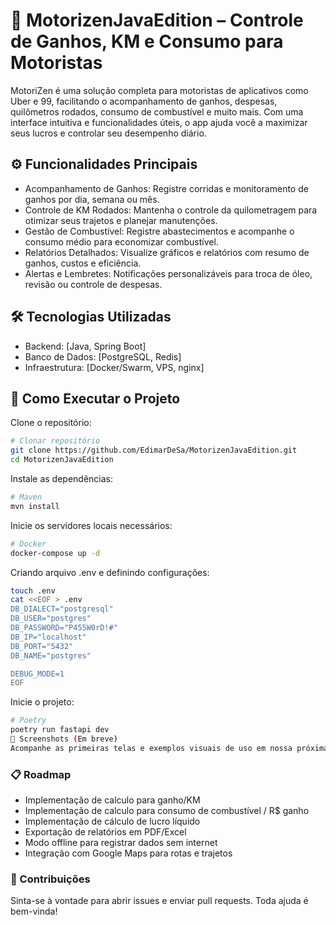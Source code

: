 # 🚗 MotorizenJavaEdition – Controle de Ganhos, KM e Consumo para Motoristas
MotoriZen é uma solução completa para motoristas de aplicativos como Uber e 99, facilitando o acompanhamento de ganhos, despesas, quilômetros rodados, consumo de combustível e muito mais. Com uma interface intuitiva e funcionalidades úteis, o app ajuda você a maximizar seus lucros e controlar seu desempenho diário.

## ⚙️ Funcionalidades Principais
- Acompanhamento de Ganhos: Registre corridas e monitoramento de ganhos por dia, semana ou mês.
- Controle de KM Rodados: Mantenha o controle da quilometragem para otimizar seus trajetos e planejar manutenções.
- Gestão de Combustível: Registre abastecimentos e acompanhe o consumo médio para economizar combustível.
- Relatórios Detalhados: Visualize gráficos e relatórios com resumo de ganhos, custos e eficiência.
- Alertas e Lembretes: Notificações personalizáveis para troca de óleo, revisão ou controle de despesas.

## 🛠️ Tecnologias Utilizadas
<!-- - Frontend: [HTML, CSS, JS, JQuery] -->
- Backend: [Java, Spring Boot]
- Banco de Dados: [PostgreSQL, Redis]
- Infraestrutura: [Docker/Swarm, VPS, nginx]

## 🚀 Como Executar o Projeto
Clone o repositório:
``` bash
# Clonar repositório
git clone https://github.com/EdimarDeSa/MotorizenJavaEdition.git
cd MotorizenJavaEdition
```

Instale as dependências:
``` bash
# Maven
mvn install
```
Inicie os servidores locais necessários:
``` bash
# Docker
docker-compose up -d
```

Criando arquivo .env e definindo configurações:
``` bash
touch .env
cat <<EOF > .env
DB_DIALECT="postgresql"
DB_USER="postgres"
DB_PASSWORD="P455W0rD!#"
DB_IP="localhost"
DB_PORT="5432"
DB_NAME="postgres"

DEBUG_MODE=1
EOF
```

Inicie o projeto:
```bash
# Poetry
poetry run fastapi dev
📱 Screenshots (Em breve)
Acompanhe as primeiras telas e exemplos visuais de uso em nossa próxima atualização.
```

### 📋 Roadmap
- Implementação de calculo para ganho/KM
- Implementação de calculo para consumo de combustível / R$ ganho
- Implementação de cálculo de lucro líquido
- Exportação de relatórios em PDF/Excel
- Modo offline para registrar dados sem internet
- Integração com Google Maps para rotas e trajetos

### 🎯 Contribuições
Sinta-se à vontade para abrir issues e enviar pull requests. Toda ajuda é bem-vinda!